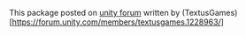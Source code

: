 This package posted on [unity forum](https://forum.unity.com/threads/serializereference-genericserializedreferenceinspectorui.813366/) written by (TextusGames)[https://forum.unity.com/members/textusgames.1228963/]